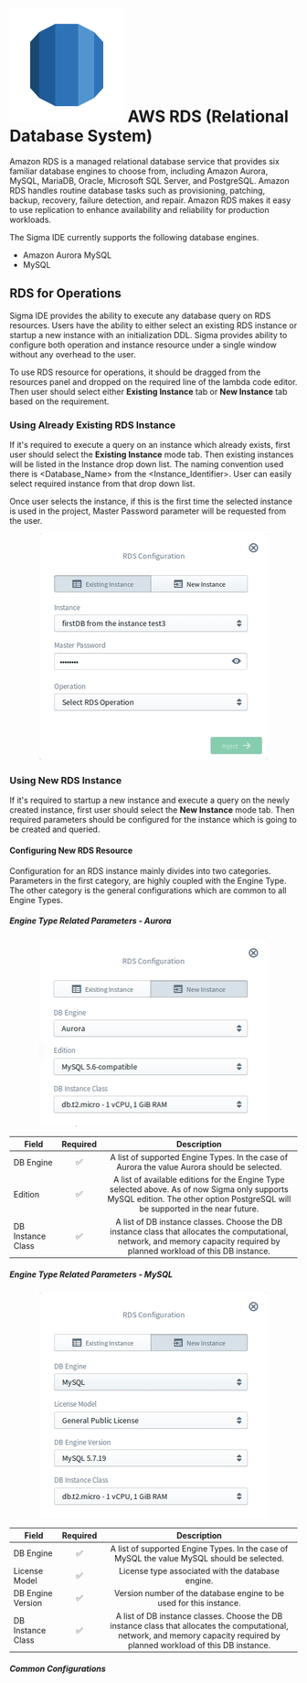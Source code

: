 # ![](images/rds/rds_icon.svg)  AWS RDS (Relational Database System)

Amazon RDS is a managed relational database service that provides six familiar database engines to choose from, including
Amazon Aurora, MySQL, MariaDB, Oracle, Microsoft SQL Server, and PostgreSQL. Amazon RDS handles routine database tasks
such as provisioning, patching, backup, recovery, failure detection, and repair. Amazon RDS makes it easy to use replication
to enhance availability and reliability for production workloads.

The Sigma IDE currently supports the following database engines.
- Amazon Aurora MySQL
- MySQL

## RDS for Operations
Sigma IDE provides the ability to execute any database query on RDS resources. Users have the ability to either select an
existing RDS instance or startup a new instance with an initialization DDL. Sigma provides ability to configure both
operation and instance resource under a single window without any overhead to the user.

To use RDS resource for operations, it should be dragged from the resources panel and dropped on the required line of the
lambda code editor. Then user should select either **Existing Instance** tab or **New Instance** tab based on the
requirement.

### Using Already Existing RDS Instance

If it's required to execute a query on an instance which already exists, first user should select the **Existing Instance**
mode tab. Then existing instances will be listed in the Instance drop down list. The naming convention used there is
<Database_Name> from the <Instance_Identifier>. User can easily select required instance from that drop down list.

Once user selects the instance, if this is the first time the selected instance is used in the project, Master Password
parameter will be requested from the user.

<p align="center">
  <img width="400" src="./images/rds/rds_existing_instance.png">
</p>

### Using New RDS Instance

If it's required to startup a new instance and execute a query on the newly created instance, first user should select the
**New Instance** mode tab. Then required parameters should be configured for the instance which is going to be created and
queried.

#### Configuring New RDS Resource

Configuration for an RDS instance mainly divides into two categories. Parameters in the first category, are highly coupled
with the Engine Type. The other category is the general configurations which are common to all Engine Types.

##### Engine Type Related Parameters - Aurora

<p align="center">
  <img width="400" src="./images/rds/rds_new_instance_aurora.png">
</p>

Field               | Required          | Description
---                 | :---:             | :---:   
DB Engine           | :white_check_mark:| A list of supported Engine Types. In the case of Aurora the value Aurora should be selected.
Edition             | :white_check_mark:| A list of available editions for the Engine Type selected above. As of now Sigma only supports MySQL edition. The other option PostgreSQL will be supported in the near future.
DB Instance Class   | :white_check_mark:| A list of DB instance classes. Choose the DB instance class that allocates the computational, network, and memory capacity required by planned workload of this DB instance.

##### Engine Type Related Parameters - MySQL

<p align="center">
  <img width="400" src="./images/rds/rds_new_instance_mysql.png">
</p>

Field               | Required          | Description
---                 | :---:             | :---:   
DB Engine           | :white_check_mark:| A list of supported Engine Types. In the case of MySQL the value MySQL should be selected.
License Model       | :white_check_mark:| License type associated with the database engine.
DB Engine Version   | :white_check_mark:| Version number of the database engine to be used for this instance.
DB Instance Class   | :white_check_mark:| A list of DB instance classes. Choose the DB instance class that allocates the computational, network, and memory capacity required by planned workload of this DB instance.

##### Common Configurations

